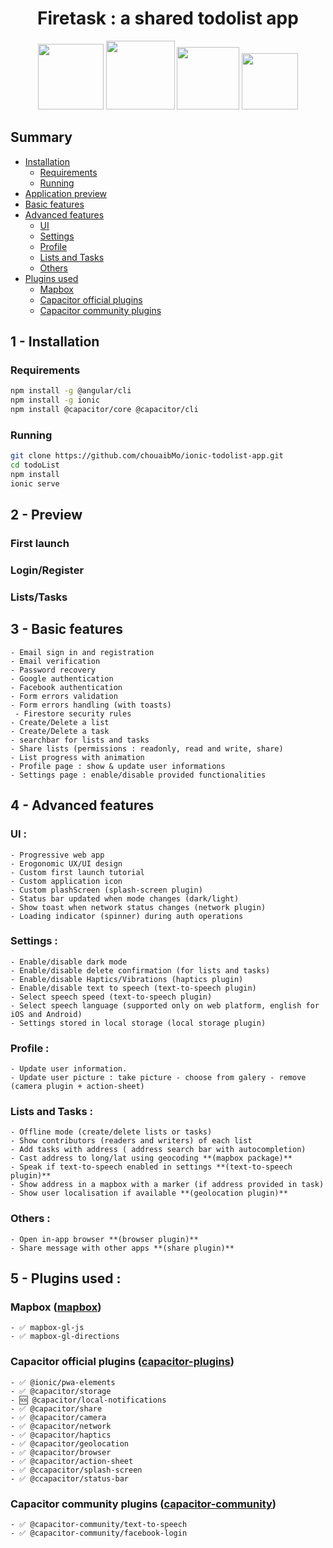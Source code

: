 <h1 align=center> Firetask : a shared todolist app</h1>

<p align=center>
  <img src="https://cdn-images-1.medium.com/max/1000/1*ZU1eWct801yP-QpUJOaI6Q.png" width="105" height="105"/>
  <img src="https://miro.medium.com/max/1200/1*GmMtKznzJ1dS8sSzxzR3ow.png" width="110" height="110"/>
  <img src="https://symbols.getvecta.com/stencil_261/16_google-firebase.febfc9bdc0.png" width="100" height="100"/>
  <img src="https://seeklogo.com/images/C/capacitor-logo-DF3634DD70-seeklogo.com.png" width="90" height="90"/>
</p>

## Summary 
- [Installation](#installation)
    - [Requirements](#req)
    - [Running](#run)	
- [Application preview](#app)
- [Basic features](#basic)
- [Advanced features](#advanced)
    - [UI](#ui)
    - [Settings](#settings)
    - [Profile](#profile)
    - [Lists and Tasks](#lists)
    - [Others](#others)
- [Plugins used](#plugin)
    - [Mapbox](#map)
    - [Capacitor official plugins](#cap)
    - [Capacitor community plugins](#cap-com)


<span id="installation"></span>
## 1 - Installation
<span id="req"></span>
### Requirements
```sh
npm install -g @angular/cli
npm install -g ionic
npm install @capacitor/core @capacitor/cli

```
<span id="run"></span>
### Running
```sh
git clone https://github.com/chouaibMo/ionic-todolist-app.git
cd todoList
npm install 
ionic serve
```

<span id="app"></span>
## 2 - Preview
### First launch
### Login/Register
### Lists/Tasks

<span id="basic"></span>
## 3 - Basic features 
    - Email sign in and registration
    - Email verification
    - Password recovery
    - Google authentication
    - Facebook authentication
    - Form errors validation
    - Form errors handling (with toasts)
     - Firestore security rules
    - Create/Delete a list
    - Create/Delete a task
    - searchbar for lists and tasks
    - Share lists (permissions : readonly, read and write, share)
    - List progress with animation
    - Profile page : show & update user informations
    - Settings page : enable/disable provided functionalities

<span id="advanced"></span>
## 4 - Advanced features 
<span id="ui"></span>
### UI :
    - Progressive web app 
    - Erogonomic UX/UI design
    - Custom first launch tutorial 
    - Custom application icon
    - Custom plashScreen (splash-screen plugin)
    - Status bar updated when mode changes (dark/light)
    - Show toast when network status changes (network plugin)
    - Loading indicator (spinner) during auth operations 


<span id="settings"></span>
### Settings :
    - Enable/disable dark mode
    - Enable/disable delete confirmation (for lists and tasks)
    - Enable/disable Haptics/Vibrations (haptics plugin)
    - Enable/disable text to speech (text-to-speech plugin)
    - Select speech speed (text-to-speech plugin)
    - Select speech language (supported only on web platform, english for iOS and Android)
    - Settings stored in local storage (local storage plugin)
	
<span id="profile"></span>	
### Profile :
    - Update user information.
    - Update user picture : take picture - choose from galery - remove (camera plugin + action-sheet)

<span id="lists"></span>
### Lists and Tasks :
    - Offline mode (create/delete lists or tasks)
    - Show contributors (readers and writers) of each list
    - Add tasks with address ( address search bar with autocompletion)
    - Cast address to long/lat using geocoding **(mapbox package)**
    - Speak if text-to-speech enabled in settings **(text-to-speech plugin)**
    - Show address in a mapbox with a marker (if address provided in task)
    - Show user localisation if available **(geolocation plugin)**

<span id="others"></span>
### Others :
    - Open in-app browser **(browser plugin)**
    - Share message with other apps **(share plugin)**

<span id="plugin"></span>
## 5 - Plugins used :
<span id="map"></span>
### Mapbox ([mapbox](https://github.com/mapbox))
    - ✅ mapbox-gl-js
    - ✅ mapbox-gl-directions
    
<span id="cap"></span>    
### Capacitor official plugins ([capacitor-plugins](https://github.com/ionic-team/capacitor-plugins))
    - ✅ @ionic/pwa-elements
    - ✅ @capacitor/storage 
    - 🆘 @capacitor/local-notifications    
    - ✅ @capacitor/share                         
    - ✅ @capacitor/camera                      
    - ✅ @capacitor/network  
    - ✅ @capacitor/haptics
    - ✅ @capacitor/geolocation               
    - ✅ @capacitor/browser                    
    - ✅ @capacitor/action-sheet      
    - ✅ @ccapacitor/splash-screen
    - ✅ @ccapacitor/status-bar


<span id="cap-com"></span>
### Capacitor community plugins ([capacitor-community](https://github.com/capacitor-community))
    - ✅ @capacitor-community/text-to-speech      
    - ✅ @capacitor-community/facebook-login  
